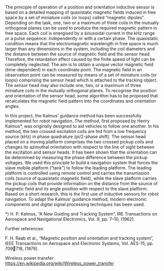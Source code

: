 The principle of operation of a position and orientation inductive sensor is based on a detailed mapping of quasistatic magnetic fields induced in free space by a set of miniature coils (or loops) called “magnetic dipoles”. Depending on the task, one, two or a maximum of three coils in the mutually orthogonal planes can be used to produce the required magnetic pattern in free space. Each coil is energised by a sinusoidal current in the kHz range or a pulse sequence: independently or with a certain phase. The quasistatic condition means that the electromagnetic wavelength in free space is much larger than any dimensions in the system, including the coil diameters and the distance between the source of magnetic field and the sensor head. Therefore, the retardation effect caused by the finite speed of light can be completely neglected. The aim is to obtain a unique vector magnetic field (time-dependent) in each coordinate point. The magnetic field in an observation point can be measured by means of a set of miniature coils (or loops) comprising the sensor head which is attached to the tracking object. The sensor head may also include one, two, or a maximum of three miniature coils in the mutually orthogonal planes. To recognise the position and orientation of the sensor head, some algorithm has to be proposed that recalculates the magnetic field pattern into the coordinates and orientation angles.

In this project, the Kalmus’ guidance method has been successfully implemented for robot navigation. The method, first proposed by Henry Kalmus*, was originally designed to aid vehicles to follow one another. In his method, the two crossed excitation coils are fed from a low frequency source (kHz) in phase quadrature (pi/2-phase shift). The sensor head placed on a moving platform comprises the two crossed pickup coils and changes its azimuthal orientation with respect to the line of sight between the excitation and sensor heads. It has been shown that the orientation can be determined by measuring the phase difference between the pickup voltages. We used this principle to build a navigation system that forces the slave mobile platform (“tank”) to follow the leading platform. The leading platform is controlled using remote control and carries the transmission coils (source of quasistatic magnetic field), while the slave platform carries the pickup coils that provide information on the distance from the source of magnetic field and its angle position with respect to the slave platform. Based on a short research, this is the first use of inductive sensors for robot navigation. To adapt the Kalmus’ guidance method, modern electronic components and digital signal processing techniques has been used.

*) H. P. Kalmus, “A New Guiding and Tracking System”, IRE Transactions on Aerospace and Navigational Electronics, Vol. 9, pp. 7–10, (1962).

Further references:

F. H. Raab et al., “Magnetic position and orientation and tracking system”, IEEE Transactions on Aerospace and Electronic Systems, Vol. AES-15, pp. 709718, (1979).

Wireless power transfer: https://en.wikipedia.org/wiki/Wireless_power_transfer 
